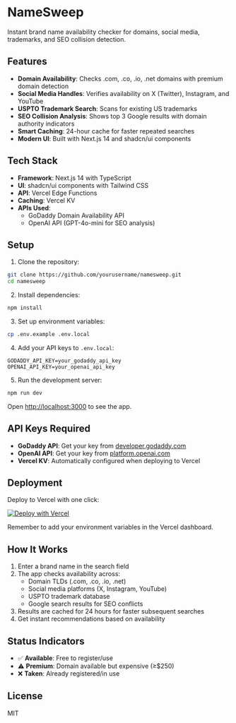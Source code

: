 # NameSweep

Instant brand name availability checker for domains, social media, trademarks, and SEO collision detection.

## Features

- **Domain Availability**: Checks .com, .co, .io, .net domains with premium domain detection
- **Social Media Handles**: Verifies availability on X (Twitter), Instagram, and YouTube
- **USPTO Trademark Search**: Scans for existing US trademarks
- **SEO Collision Analysis**: Shows top 3 Google results with domain authority indicators
- **Smart Caching**: 24-hour cache for faster repeated searches
- **Modern UI**: Built with Next.js 14 and shadcn/ui components

## Tech Stack

- **Framework**: Next.js 14 with TypeScript
- **UI**: shadcn/ui components with Tailwind CSS
- **API**: Vercel Edge Functions
- **Caching**: Vercel KV
- **APIs Used**:
  - GoDaddy Domain Availability API
  - OpenAI API (GPT-4o-mini for SEO analysis)

## Setup

1. Clone the repository:
```bash
git clone https://github.com/yourusername/namesweep.git
cd namesweep
```

2. Install dependencies:
```bash
npm install
```

3. Set up environment variables:
```bash
cp .env.example .env.local
```

4. Add your API keys to `.env.local`:
```env
GODADDY_API_KEY=your_godaddy_api_key
OPENAI_API_KEY=your_openai_api_key
```

5. Run the development server:
```bash
npm run dev
```

Open [http://localhost:3000](http://localhost:3000) to see the app.

## API Keys Required

- **GoDaddy API**: Get your key from [developer.godaddy.com](https://developer.godaddy.com/)
- **OpenAI API**: Get your key from [platform.openai.com](https://platform.openai.com/api-keys)
- **Vercel KV**: Automatically configured when deploying to Vercel

## Deployment

Deploy to Vercel with one click:

[![Deploy with Vercel](https://vercel.com/button)](https://vercel.com/new/clone?repository-url=https://github.com/yourusername/namesweep)

Remember to add your environment variables in the Vercel dashboard.

## How It Works

1. Enter a brand name in the search field
2. The app checks availability across:
   - Domain TLDs (.com, .co, .io, .net)
   - Social media platforms (X, Instagram, YouTube)
   - USPTO trademark database
   - Google search results for SEO conflicts
3. Results are cached for 24 hours for faster subsequent searches
4. Get instant recommendations based on availability

## Status Indicators

- ✅ **Available**: Free to register/use
- ⚠️ **Premium**: Domain available but expensive (≥$250)
- ❌ **Taken**: Already registered/in use

## License

MIT
